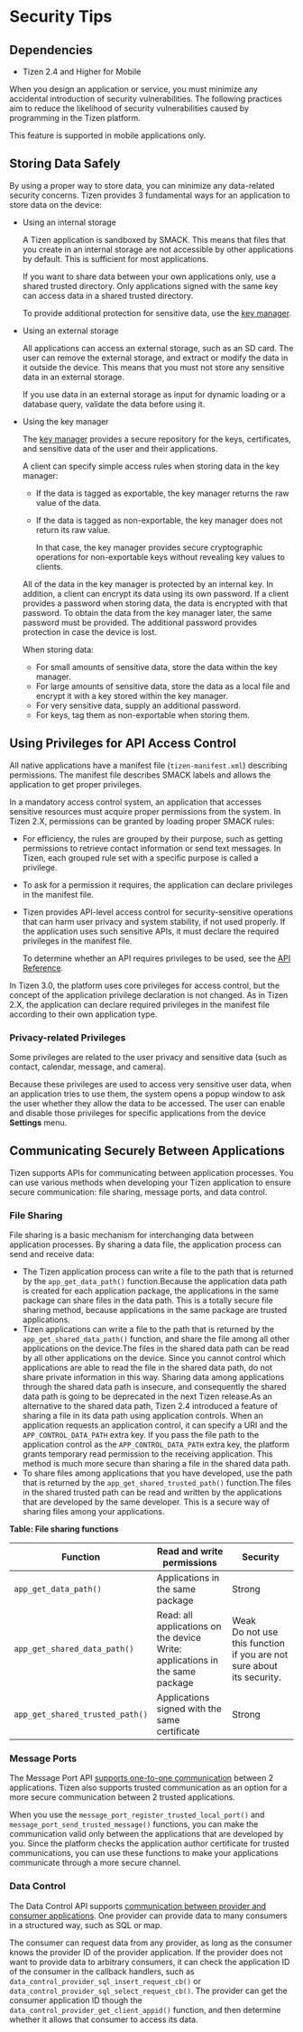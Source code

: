# Security Tips
## Dependencies
- Tizen 2.4 and Higher for Mobile

When you design an application or service, you must minimize any accidental introduction of security vulnerabilities. The following practices aim to reduce the likelihood of security vulnerabilities caused by programming in the Tizen platform.

This feature is supported in mobile applications only.

## Storing Data Safely

By using a proper way to store data, you can minimize any data-related security concerns. Tizen provides 3 fundamental ways for an application to store data on the device:

- Using an internal storage

  A Tizen application is sandboxed by SMACK. This means that files that you create in an internal storage are not accessible by other applications by default. This is sufficient for most applications.

  If you want to share data between your own applications only, use a shared trusted directory. Only applications signed with the same key can access data in a shared trusted directory.

  To provide additional protection for sensitive data, use the [key manager](#key).

- Using an external storage

  All applications can access an external storage, such as an SD card. The user can remove the external storage, and extract or modify the data in it outside the device. This means that you must not store any sensitive data in an external storage.

  If you use data in an external storage as input for dynamic loading or a database query, validate the data before using it.

- Using the key manager

  The [key manager](../../../../org.tizen.guides/html/native/security/secure_key_n.htm) provides a secure repository for the keys, certificates, and sensitive data of the user and their applications.

  A client can specify simple access rules when storing data in the key manager:

  - If the data is tagged as exportable, the key manager returns the raw value of the data.

  - If the data is tagged as non-exportable, the key manager does not return its raw value.

    In that case, the key manager provides secure cryptographic operations for non-exportable keys without revealing key values to clients.

  All of the data in the key manager is protected by an internal key. In addition, a client can encrypt its data using its own password. If a client provides a password when storing data, the data is encrypted with that password. To obtain the data from the key manager later, the same password must be provided. The additional password provides protection in case the device is lost.

  When storing data:

  - For small amounts of sensitive data, store the data within the key manager.
  - For large amounts of sensitive data, store the data as a local file and encrypt it with a key stored within the key manager.
  - For very sensitive data, supply an additional password.
  - For keys, tag them as non-exportable when storing them.

## Using Privileges for API Access Control

All native applications have a manifest file (`tizen-manifest.xml`) describing permissions. The manifest file describes SMACK labels and allows the application to get proper privileges.

In a mandatory access control system, an application that accesses sensitive resources must acquire proper permissions from the system. In Tizen 2.X, permissions can be granted by loading proper SMACK rules:

- For efficiency, the rules are grouped by their purpose, such as getting permissions to retrieve contact information or send text messages. In Tizen, each grouped rule set with a specific purpose is called a privilege.

- To ask for a permission it requires, the application can declare privileges in the manifest file.

- Tizen provides API-level access control for security-sensitive operations that can harm user privacy and system stability, if not used properly. If the application uses such sensitive APIs, it must declare the required privileges in the manifest file.

  To determine whether an API requires privileges to be used, see the [API Reference](../../../../org.tizen.native.mobile.apireference/index.html).

In Tizen 3.0, the platform uses core privileges for access control, but the concept of the application privilege declaration is not changed. As in Tizen 2.X, the application can declare required privileges in the manifest file according to their own application type.

### Privacy-related Privileges

Some privileges are related to the user privacy and sensitive data (such as contact, calendar, message, and camera).

Because these privileges are used to access very sensitive user data, when an application tries to use them, the system opens a popup window to ask the user whether they allow the data to be accessed. The user can enable and disable those privileges for specific applications from the device **Settings** menu.

## Communicating Securely Between Applications

Tizen supports APIs for communicating between application processes. You can use various methods when developing your Tizen application to ensure secure communication: file sharing, message ports, and data control.

### File Sharing

File sharing is a basic mechanism for interchanging data between application processes. By sharing a data file, the application process can send and receive data:

- The Tizen application process can write a file to the path that is returned by the `app_get_data_path()` function.Because the application data path is created for each application package, the applications in the same package can share files in the data path. This is a totally secure file sharing method, because applications in the same package are trusted applications.
- Tizen applications can write a file to the path that is returned by the `app_get_shared_data_path()` function, and share the file among all other applications on the device.The files in the shared data path can be read by all other applications on the device. Since you cannot control which applications are able to read the file in the shared data path, do not share private information in this way. Sharing data among applications through the shared data path is insecure, and consequently the shared data path is going to be deprecated in the next Tizen release.As an alternative to the shared data path, Tizen 2.4 introduced a feature of sharing a file in its data path using application controls. When an application requests an application control, it can specify a URI and the `APP_CONTROL_DATA_PATH` extra key. If you pass the file path to the application control as the `APP_CONTROL_DATA_PATH` extra key, the platform grants temporary read permission to the receiving application. This method is much more secure than sharing a file in the shared data path.
- To share files among applications that you have developed, use the path that is returned by the `app_get_shared_trusted_path()` function.The files in the shared trusted path can be read and written by the applications that are developed by the same developer. This is a secure way of sharing files among your applications.

**Table: File sharing functions**

| Function                        | Read and write permissions               | Security                                 |
| ------------------------------- | ---------------------------------------- | ---------------------------------------- |
| `app_get_data_path()`           | Applications in the same package         | Strong                                   |
| `app_get_shared_data_path()`    | Read: all applications on the device<br> Write: applications in the same package | Weak<br> Do not use this function if you are not sure about its security. |
| `app_get_shared_trusted_path()` | Applications signed with the same certificate | Strong                                   |

### Message Ports

The Message Port API [supports one-to-one communication](../../../../org.tizen.guides/html/native/app_management/message_port_n.htm) between 2 applications. Tizen also supports trusted communication as an option for a more secure communication between 2 trusted applications.

When you use the `message_port_register_trusted_local_port()` and `message_port_send_trusted_message()` functions, you can make the communication valid only between the applications that are developed by you. Since the platform checks the application author certificate for trusted communications, you can use these functions to make your applications communicate through a more secure channel.

### Data Control

The Data Control API supports [communication between provider and consumer applications](../../../../org.tizen.guides/html/native/app_management/data_control_n.htm). One provider can provide data to many consumers in a structured way, such as SQL or map.

The consumer can request data from any provider, as long as the consumer knows the provider ID of the provider application. If the provider does not want to provide data to arbitrary consumers, it can check the application ID of the consumer in the callback handlers, such as `data_control_provider_sql_insert_request_cb()` or `data_control_provider_sql_select_request_cb()`. The provider can get the consumer application ID though the `data_control_provider_get_client_appid()` function, and then determine whether it allows that consumer to access its data.